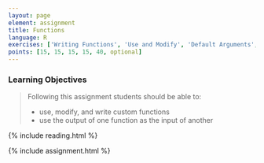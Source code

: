 ```yaml
---
layout: page
element: assignment
title: Functions
language: R
exercises: ['Writing Functions', 'Use and Modify', 'Default Arguments', 'Combining Functions', 'Tree Biomass Challenge', 'Portal Species Time-Series']
points: [15, 15, 15, 15, 40, optional]
---
```


### Learning Objectives

> Following this assignment students should be able to:
>
> - use, modify, and write custom functions
> - use the output of one function as the input of another

{% include reading.html %}

{% include assignment.html %}
